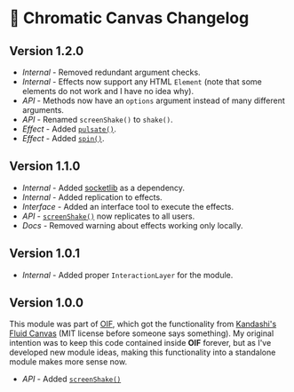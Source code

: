 # 🎴 Chromatic Canvas Changelog

## Version 1.2.0

- *Internal* - Removed redundant argument checks.
- *Internal* - Effects now support any HTML `Element` (note that some elements do not work and I have no idea why).
- *API* - Methods now have an `options` argument instead of many different arguments.
- *API* - Renamed `screenShake()` to `shake()`.
- *Effect* - Added [`pulsate()`](https://docs.rpgmadesimple.com/FVTT-ChromaticCanvas/#/apiReference?id=pulsate).
- *Effect* - Added [`spin()`](https://docs.rpgmadesimple.com/FVTT-ChromaticCanvas/#/apiReference?id=spin).

## Version 1.1.0

- *Internal* - Added [socketlib](https://foundryvtt.com/packages/socketlib) as a dependency.
- *Internal* - Added replication to effects.
- *Interface* - Added an interface tool to execute the effects.
- *API* - [`screenShake()`](https://docs.rpgmadesimple.com/FVTT-ChromaticCanvas/#/apiReference?id=shake) now replicates to all users.
- *Docs* - Removed warning about effects working only locally.

## Version 1.0.1

- *Internal* - Added proper `InteractionLayer` for the module.

## Version 1.0.0

This module was part of [OIF](https://foundryvtt.com/packages/object-interaction-fx), which got the functionality from [Kandashi's Fluid Canvas](https://github.com/kandashi/kandashis-fluid-canvas) (MIT license before someone says something). My original intention was to keep this code contained inside **OIF** forever, but as I've developed new module ideas, making this functionality into a standalone module makes more sense now.

- *API* - Added [`screenShake()`](https://docs.rpgmadesimple.com/FVTT-ChromaticCanvas/#/apiReference?id=shake)

##

